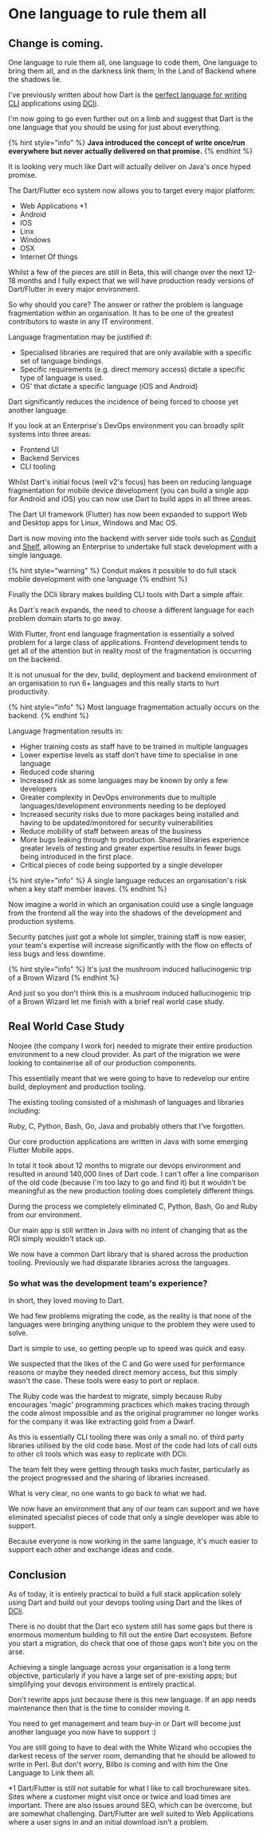# One language to rule them all

## Change is coming. 

One language to rule them all, one language to code them, One language to bring them all, and in the darkness link them; In the Land of Backend where the shadows lie.

I've previously written about how Dart is the [perfect language for writing CLI](dart-the-perfect-cli-language.md) applications using [DCli](https://pub.dev/packages/dcli).

I'm now going to go even further out on a limb and suggest that Dart is the one language that you should be using for just about everything.

{% hint style="info" %}
**Java introduced the concept of write once/run everywhere but never actually delivered on that promise.**
{% endhint %}

It is looking very much like Dart will actually deliver on Java's once hyped promise.

The Dart/Flutter eco system now allows you to target every major platform:

* Web Applications \*1
* Android
* IOS
* Linx
* Windows
* OSX
* Internet Of things

Whilst a few of the pieces are still in Beta, this will change over the next 12-18 months and I fully expect that we will have production ready versions of Dart/Flutter in every major environment.

So why should you care? The answer or rather the problem is language fragmentation within an organisation. It has to be one of the greatest contributors to waste in any IT environment.

Language fragmentation may be justified if:

* Specialised libraries are required that are only available with a specific set of language bindings.
* Specific requirements \(e.g. direct memory access\) dictate a specific type of language is used.
* OS' that dictate a specific language \(iOS and Android\)

Dart significantly reduces the incidence of being forced to choose yet another language.

If you look at an Enterprise's DevOps environment you can broadly split systems into three areas:

* Frontend UI
* Backend Services
* CLI tooling

Whilst Dart's initial focus \(well v2's focus\) has been on reducing language fragmentation for mobile device development \(you can build a single app for Android and iOS\) you can now use Dart to build apps in all three areas.

The Dart UI framework \(Flutter\) has now been expanded to support Web and Desktop apps for Linux, Windows and Mac OS.  

Dart is now moving into the backend with server side tools such as [Conduit](https://pub.dev/packages/conduit) and [Shelf](https://pub.dev/packages/shelf), allowing an Enterprise to  undertake full stack development with a single language.

{% hint style="warning" %}
Conduit makes it possible to do full stack mobile development with one language
{% endhint %}

  Finally the DCli library makes building CLI tools with Dart a simple affair.

As Dart's reach expands, the need to choose a different language for each problem domain starts to go away. 

With Flutter, front end language fragmentation is essentially a solved problem for a large class of applications. Frontend development tends to get all of the attention but in reality most of the fragmentation is occurring on the backend. 

It is not unusual for the dev, build, deployment and backend environment of an organisation to run 6+ languages and this really starts to hurt productivity.

{% hint style="info" %}
Most language fragmentation actually occurs on the backend.
{% endhint %}

Language fragmentation results in:

* Higher training costs as staff have to be trained in multiple languages
* Lower expertise levels as staff don’t have time to specialise in one language
* Reduced code sharing
* Increased risk as some languages may be known by only a few developers
* Greater complexity in DevOps environments due to multiple languages/development environments needing to be deployed
* Increased security risks due to more packages being installed and having to be updated/monitored for security vulnerabilities
* Reduce mobility of staff between areas of the business
* More bugs leaking through to production. Shared libraries experience greater levels of testing and greater expertise results in fewer bugs being introduced in the first place.
* Critical pieces of code being supported by a single developer

{% hint style="info" %}
A single language reduces an organisation's risk when a key staff member leaves.
{% endhint %}

Now imagine a world in which an organisation could use a single language from the frontend all the way into the shadows of the development and production systems.

Security patches just got a whole lot simpler, training staff is now easier, your team's expertise will increase significantly with the flow on effects of less bugs and less downtime.  

{% hint style="info" %}
It's just the mushroom induced hallucinogenic trip of a Brown Wizard
{% endhint %}

And just so you don't think this is a mushroom induced hallucinogenic trip of a Brown Wizard let me finish with  a brief real world case study.

## **Real World Case Study**

Noojee \(the company I work for\) needed to migrate their entire production environment to a new cloud provider. As part of the migration we  were looking to containerise all of our production components.

This essentially meant that we were going to have to redevelop our entire build, deployment and production tooling.

The existing tooling consisted of a mishmash of languages and libraries including:

Ruby, C, Python, Bash, Go, Java and probably others that I've forgotten.

Our core production applications are written in Java with some emerging Flutter Mobile apps.

In total it took about 12 months to migrate our devops environment and resulted in around 140,000 lines of Dart code.  I can't offer a line comparison of the old code \(because I'm too lazy to go and find it\) but it wouldn't be meaningful as the new production tooling does completely different things.

During the process we completely eliminated C, Python, Bash, Go and Ruby from our environment.

Our main app is still written in Java with no intent of changing that as the ROI simply wouldn't stack up.

We now have a common Dart library that is shared across the production tooling. Previously we had disparate libraries across the languages.

### So what was the development team's experience?

In short, they loved moving to Dart.

We had few problems migrating the code, as the reality is that none of the languages were bringing anything unique to the problem they were used to solve.

Dart is simple to use, so getting people up to speed was quick and easy.

We suspected that the likes of the C and Go were used for performance reasons or maybe they needed direct memory access, but this simply wasn't the case. These tools were easy to port or replace.

The Ruby code was the hardest to migrate, simply because Ruby encourages 'magic' programming practices which makes tracing through the code almost impossible and as the original programmer no longer works for the company it was like extracting gold from a Dwarf.

As this is essentially CLI tooling there was only a small no. of third party libraries utilised by the old code base. Most of the code had lots of call outs to other cli tools which was easy to replicate with DCli.

The team felt they were getting through tasks much faster, particularly as the project progressed and the sharing of libraries increased.

What is very clear, no one wants to go back to what we had. 

We now have an environment that any of our team can support and we have eliminated specialist pieces of code that only a single developer was able to support.

Because everyone is now working in the same language, it's much easier to support each other and exchange ideas and code.

## Conclusion

As of today, it is entirely practical to build a full stack application solely using Dart and build out your devops tooling using Dart and the likes of [DCli](https://pub.dev/packages/dcli).

There is no doubt that the Dart eco system still has some gaps but there is enormous momentum building to fill out the entire Dart ecosystem. Before you start a migration, do check that one of those gaps won't bite you on the arse. 

Achieving a single language across your organisation is a long term objective, particularly if you have a large set of pre-existing apps; but simplifying your devops environment is entirely practical.

Don't rewrite apps just because there is this new language. If an app needs maintenance then that is the time to consider moving it.

You need to get management and team buy-in or Dart will become just another language you now have to support :\)

You are still going to have to deal with the White Wizard who occupies the darkest recess of the server room, demanding that he should be allowed to write in Perl. But don't worry, Bilbo is coming and with him the One Language to Link them all.



\*1 Dart/Flutter is still not suitable for what I like to call brochureware sites. Sites where a customer might visit once or twice and load times are important. There are also issues around SEO, which can be overcome, but are somewhat challenging. Dart/Flutter are well suited to Web Applications where a user signs in and an initial download isn't a problem.

